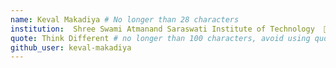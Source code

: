 ```yaml
---
name: Keval Makadiya # No longer than 28 characters
institution:  Shree Swami Atmanand Saraswati Institute of Technology  🚩 # no longer than 58 characters
quote: Think Different # no longer than 100 characters, avoid using quotes(") to guarantee the format remains the same.
github_user: keval-makadiya
---
```

